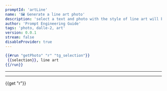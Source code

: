 ```yaml
---
promptId: 'artLine'
name: '🖼️ Generate a line art photo'
description: 'select a text and photo with the style of line art will be generated using Dalle-2'
author: 'Prompt Engineering Guide'
tags: 'photo, dalle-2, art'
version: 0.0.1
stream: false
disableProvider: true
---
```

```handlebars
{{#run "getPhoto" "r" "tg_selection"}}
 {{selection}}, line art
{{/run}}
```
***
***
{{get "r"}}